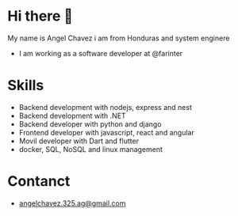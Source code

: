# Hi there 👋
My name is Angel Chavez i am from Honduras and system enginere 
- I am working as a software developer at @farinter 

# Skills
- Backend development with nodejs, express and nest
- Backend development with .NET
- Backend developer with python and django
- Frontend developer with javascript, react and angular
- Movil developer with Dart and flutter
- docker, SQL, NoSQL and linux management

# Contanct 
- angelchavez.325.ag@gmail.com
<!--
**agchavez/agchavez** is a ✨ _special_ ✨ repository because its `README.md` (this file) appears on your GitHub profile.

Here are some ideas to get you started:

- 🔭 I’m currently working on ...
- 🌱 I’m currently learning ...
- 👯 I’m looking to collaborate on ...
- 🤔 I’m looking for help with ...
- 💬 Ask me about ...
- 📫 How to reach me: ...
- 😄 Pronouns: ...
- ⚡ Fun fact: ...
-->
